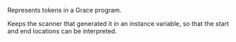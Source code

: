 Represents tokens in a Grace program.  

Keeps the scanner that generated it in an instance variable,
so that the start and end locations can be interpreted.